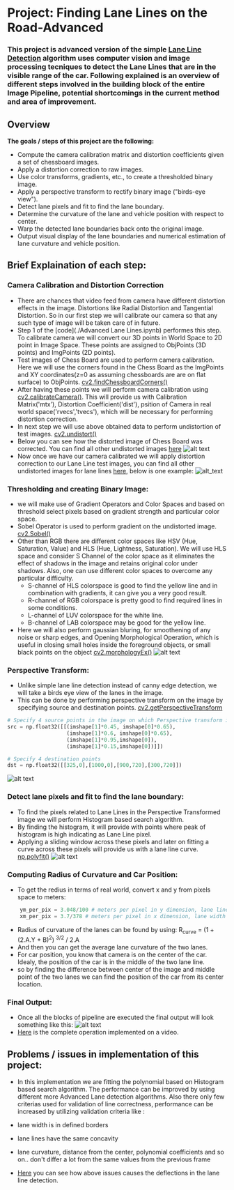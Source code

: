 # **Project: Finding Lane Lines on the Road-Advanced** 
### This project is advanced version of the simple [Lane Line Detection](https://github.com/sanket1012/FindingLaneLines) algorithm uses computer vision and image processing tecniques to detect the Lane Lines that are in the visible range of the car. Following explained is an overview of different steps involved in the building block of the entire Image Pipeline, potential shortcomings in the current method and area of improvement.

## Overview
**The goals / steps of this project are the following:**

- Compute the camera calibration matrix and distortion coefficients given a set of chessboard images.
- Apply a distortion correction to raw images.
- Use color transforms, gradients, etc., to create a thresholded binary image.
- Apply a perspective transform to rectify binary image ("birds-eye view").
- Detect lane pixels and fit to find the lane boundary.
- Determine the curvature of the lane and vehicle position with respect to center.
- Warp the detected lane boundaries back onto the original image.
- Output visual display of the lane boundaries and numerical estimation of lane curvature and vehicle position.

[//]: # (Image References)

[image1]: ./camera_cal/undistorted/cal1.jpg
[image2]: ./test_outputs/undistorted_test6.jpg
[image3]: ./test_outputs/thresholded_image_test6.jpg
[image4]: ./test_outputs/warped_image_test6.jpg
[image5]: ./test_outputs/search_region_test6.jpg
[image6]: ./test_outputs/final_image_test6.jpg

## Brief Explaination of each step:

### Camera Calibration and Distortion Correction

- There are chances that video feed from camera have different distortion effects in the image. Distortions like Radial Distortion and Tangential Distortion. So in our first step we will calibrate our camera so that any such type of image will be taken care of in future.
- Step 1 of the [code](./Advanced Lane Lines.ipynb) performes this step. To calibrate camera we will convert our 3D points in World Space to 2D point in Image Space. These points are assigned to ObjPoints (3D points) and ImgPoints (2D points). 
- Test images of Chess Board are used to perform camera calibration. Here we will use the corners found in the Chess Board as the ImgPoints and XY coordinates(z=0 as assuming chessboards are are on flat surface) to ObjPoints. [cv2.findChessboardCorners()](https://docs.opencv.org/2.4/modules/calib3d/doc/camera_calibration_and_3d_reconstruction.html)
- After having these points we will perform camera calibration using [cv2.calibrateCamera()](https://docs.opencv.org/2.4/modules/calib3d/doc/camera_calibration_and_3d_reconstruction.html). This will provide us with Calibration Matrix('mtx'), Distortion Coefficient('dist'), psition of Camera in real world space('rvecs','tvecs'), which will be necessary for performing distortion correction.
- In next step we will use above obtained data to perform undistortion of test images. [cv2.undistort()](https://docs.opencv.org/2.4/modules/imgproc/doc/geometric_transformations.html)
- Below you can see how the distorted image of Chess Board was corrected. You can find all other undistorted images [here](./camera_cal/undistorted)
![alt text][image1]
- Now once we have our camera calibrated we will apply distortion correction to our Lane Line test images, you can find all other undistorted images for lane lines [here](./test_outputs), below is one example:
![alt_text][image2]

### Thresholding and creating Binary Image:
- we will make use of Gradient Operators and Color Spaces and based on threshold select pixels based on gradient strength and particular color space.
- Sobel Operator is used to perform gradient on the undistorted image. [cv2.Sobel()](https://docs.opencv.org/2.4/doc/tutorials/imgproc/imgtrans/sobel_derivatives/sobel_derivatives.html)
- Other than RGB there are different color spaces like HSV (Hue, Saturation, Value) and HLS (Hue, Lightness, Saturation). We will use HLS space and consider S Channel of the color space as it eliminates the effect of shadows in the image and retains original color under shadows. Also, one can use different color spaces to overcome any particular difficulty.
    - S-channel of HLS colorspace is good to find the yellow line and in combination with gradients, it can give you a very good result.
    - R-channel of RGB colorspace is pretty good to find required lines in some conditions.
    - L-channel of LUV colorspace for the white line.
    - B-channel of LAB colorspace may be good for the yellow line.
- Here we will also perform gaussian bluring, for smoothening of any noise or sharp edges, and Opening Morphological Operation, which is useful in closing small holes inside the foreground objects, or small black points on the object [cv2.morphologyEx()](https://docs.opencv.org/3.0-beta/doc/py_tutorials/py_imgproc/py_morphological_ops/py_morphological_ops.html)
![alt text][image3]

### Perspective Transform:
- Unlike simple lane line detection instead of canny edge detection, we will take a birds eye view of the lanes in the image.
- This can be done by performing perspective transform on the image by specifying source and destination points. [cv2.getPerspectiveTransform](https://docs.opencv.org/3.0-beta/doc/py_tutorials/py_imgproc/py_geometric_transformations/py_geometric_transformations.html)
```python
# Specify 4 source points in the image on which Perspective transform is to be performed
src = np.float32([[(imshape[1]*0.45, imshape[0]*0.65),
                   (imshape[1]*0.6, imshape[0]*0.65),
                   (imshape[1]*0.95,imshape[0]),
                   (imshape[1]*0.15,imshape[0])]])

# Specify 4 destination points
dst = np.float32([[325,0],[1000,0],[900,720],[300,720]])

```
![alt text][image4]

###  Detect lane pixels and fit to find the lane boundary:
- To find the pixels related to Lane Lines in the Perspective Transformed image we will perform Histogram based search algorithm.
- By finding the histogram, it will provide with points where peak of histogram is high indicating as Lane Line pixel.
- Applying a sliding window across these pixels and later on fitting a curve across these pixels will provide us with a lane line curve. [np.polyfit()](https://docs.scipy.org/doc/numpy-1.15.0/reference/generated/numpy.polyfit.html)
![alt text][image5]

### Computing Radius of Curvature and Car Position:
- To get the redius in terms of real world, convert x and y from pixels space to meters:
```python
    ym_per_pix = 3.048/100 # meters per pixel in y dimension, lane line is 10 ft = 3.048 meters
    xm_per_pix = 3.7/378 # meters per pixel in x dimension, lane width is 12 ft = 3.7 meters
```
- Radius of curvature of the lanes can be found by using:
R<sub>curve</sub> = (1 + (2.A.Y + B)<sup>2</sup>) <sup>3/2</sup> / 2.A
- And then you can get the average lane curvature of the two lanes.
- For car position, you know that camera is on the center of the car. Idealy, the position of the car is in the middle of the two lane line.
- so by finding the difference between center of the image and middle point of the two lanes we can find the position of the car from its center location.

### Final Output:
- Once all the blocks of pipeline are executed the final output will look something like this:
![alt text][image6]
- [Here](./project_video_output.mp4) is the complete operation implemented on a video.

## Problems / issues in implementation of this project:
- In this implementation we are fitting the polynomial based on Histogram based search algorithm. The performance can be improved by using different more Advanced Lane detection algorithms. Also there only few criterias used for validation of line correctness, performance can be increased by utilizing validation criteria like :
- lane width is in defined borders
- lane lines have the same concavity
- lane curvature, distance from the center, polynomial coefficients and so on.. don't differ a lot from the same values from the previous frame

- [Here](./challeneg_video_output.mp4) you can see how above issues causes the deflections in the lane line detection.
